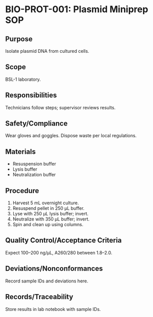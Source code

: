 # BIO-PROT-001: Plasmid Miniprep SOP

## Purpose
Isolate plasmid DNA from cultured cells.

## Scope
BSL-1 laboratory.

## Responsibilities
Technicians follow steps; supervisor reviews results.

## Safety/Compliance
Wear gloves and goggles. Dispose waste per local regulations.

## Materials
- Resuspension buffer
- Lysis buffer
- Neutralization buffer

## Procedure
1. Harvest 5 mL overnight culture.
2. Resuspend pellet in 250 µL buffer.
3. Lyse with 250 µL lysis buffer; invert.
4. Neutralize with 350 µL buffer; invert.
5. Spin and clean up using columns.

## Quality Control/Acceptance Criteria
Expect 100–200 ng/µL, A260/280 between 1.8–2.0.

## Deviations/Nonconformances
Record sample IDs and deviations here.

## Records/Traceability
Store results in lab notebook with sample IDs.
